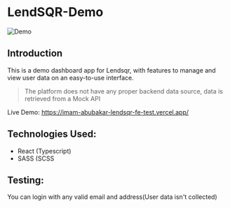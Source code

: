 # LendSQR-Demo
![Demo](https://user-images.githubusercontent.com/54324954/205686646-c2562cdb-66e9-45be-b83a-f657ade23aa1.png)

## Introduction
This is a demo dashboard app for Lendsqr, with features to manage and view user data on an easy-to-use interface. 

> The platform does not have any proper backend data source, data is retrieved from a Mock API

Live Demo: https://imam-abubakar-lendsqr-fe-test.vercel.app/

## Technologies Used:
- React (Typescript)
- SASS (SCSS


## Testing:
You can login with any valid email and address(User data isn't collected)

